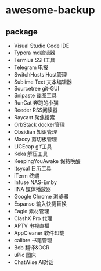 # awesome-backup

## package

- Visual Studio Code  IDE
- Typora              md编辑器
- Termius             SSH工具
- Telegram            电报
- SwitchHosts         Host管理
- Sublime Text        文本编辑器
- Sourcetree          git-GUI
- Snipaste            截图工具
- RunCat              奔跑的小猫
- Reeder              RSS阅读器
- Raycast             聚焦搜索
- OrbStack            docker管理
- Obsidian            知识管理
- Maccy               剪切板管理
- LICEcap             gif工具
- Keka                解压工具
- KeepingYouAwake     保持唤醒
- Itsycal             日历工具
- iTerm               终端
- Infuse              NAS-Emby
- IINA                媒体播放器
- Google Chrome       浏览器
- Espanso             输入快捷替换
- Eagle               素材管理
- ClashX Pro          代理
- APTV                电视直播
- AppCleaner          软件卸载
- calibre             书籍管理
- Bob                 翻译&OCR
- uPic                图床
- ChatWise            AI对话